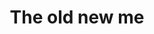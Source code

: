 ---
pid: mp168
title: The old new me
location_transcription: 
coordinates: "[-75.171444687277, 39.915348609809]"
zipcode: 
gen_neighborhood: 
neighborhood: 
outside_phl: 
age: 
age_range: 
instagram: 
image_file_name: mp_168.jpg
proposal_transcription: To recovering addicts that are winning
topic: Person,Uplifting
topic_summary: 0, 0
type: Sculpture Statue
keywords_other: 
credit: 
image_labels: 
twitter: 
facebook: 
permalink: "/monuments/mp168/"
layout: item-page
---